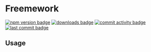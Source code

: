 # Freemework
[![npm version badge](https://img.shields.io/npm/v/@freemework/sql.misc.migration.svg)](https://www.npmjs.com/package/@freemework/sql.misc.migration)
[![downloads badge](https://img.shields.io/npm/dm/@freemework/sql.misc.migration.svg)](https://www.npmjs.org/package/@freemework/sql.misc.migration)
[![commit activity badge](https://img.shields.io/github/commit-activity/m/freemework/sql.misc.migration)](https://github.com/freemework/sql.misc.migration/pulse)
[![last commit badge](https://img.shields.io/github/last-commit/freemework/sql.misc.migration)](https://github.com/freemework/sql.misc.migration/graphs/commit-activity)

## Usage
